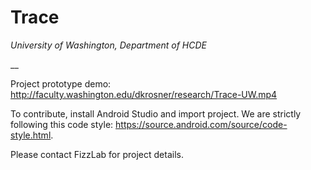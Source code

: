 Trace
=====

_University of Washington, Department of HCDE_

__

Project prototype demo:
http://faculty.washington.edu/dkrosner/research/Trace-UW.mp4

To contribute, install Android Studio and import project. We are strictly following this code style: https://source.android.com/source/code-style.html. 

Please contact FizzLab for project details.
